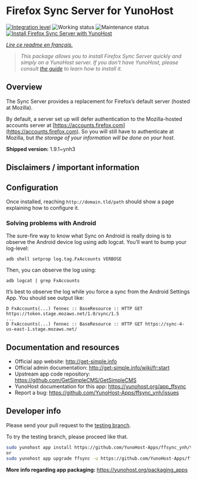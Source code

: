 <!--
N.B.: This README was automatically generated by https://github.com/YunoHost/apps/tree/master/tools/README-generator
It shall NOT be edited by hand.
-->

# Firefox Sync Server for YunoHost

[![Integration level](https://dash.yunohost.org/integration/ffsync.svg)](https://dash.yunohost.org/appci/app/ffsync) ![Working status](https://ci-apps.yunohost.org/ci/badges/ffsync.status.svg) ![Maintenance status](https://ci-apps.yunohost.org/ci/badges/ffsync.maintain.svg)  
[![Install Firefox Sync Server with YunoHost](https://install-app.yunohost.org/install-with-yunohost.svg)](https://install-app.yunohost.org/?app=ffsync)

*[Lire ce readme en français.](./README_fr.md)*

> *This package allows you to install Firefox Sync Server quickly and simply on a YunoHost server.
If you don't have YunoHost, please consult [the guide](https://yunohost.org/#/install) to learn how to install it.*

## Overview

The Sync Server provides a replacement for Firefox’s default server (hosted at Mozilla).

By default, a server set up will defer authentication to the Mozilla-hosted accounts server at [https://accounts.firefox.com](https://accounts.firefox.com). So you will still have to authenticate at Mozilla, but _the storage of your information will be done on your host_.


**Shipped version:** 1.9.1~ynh3
## Disclaimers / important information

## Configuration

Once installed, reaching `http://domain.tld/path` should show a page explaining how to configure it.

### Solving problems with Android

The sure-fire way to know what Sync on Android is really doing is to observe the Android device log using adb logcat. You’ll want to bump your log-level:
```
adb shell setprop log.tag.FxAccounts VERBOSE
```

Then, you can observe the log using:
```
adb logcat | grep FxAccounts
```

It’s best to observe the log while you force a sync from the Android Settings App. You should see output like:

```
D FxAccounts(...) fennec :: BaseResource :: HTTP GET https://token.stage.mozaws.net/1.0/sync/1.5
...
D FxAccounts(...) fennec :: BaseResource :: HTTP GET https://sync-4-us-east-1.stage.mozaws.net/
```

## Documentation and resources

* Official app website: <http://get-simple.info>
* Official admin documentation: <http://get-simple.info/wiki/fr:start>
* Upstream app code repository: <https://github.com/GetSimpleCMS/GetSimpleCMS>
* YunoHost documentation for this app: <https://yunohost.org/app_ffsync>
* Report a bug: <https://github.com/YunoHost-Apps/ffsync_ynh/issues>

## Developer info

Please send your pull request to the [testing branch](https://github.com/YunoHost-Apps/ffsync_ynh/tree/testing).

To try the testing branch, please proceed like that.

``` bash
sudo yunohost app install https://github.com/YunoHost-Apps/ffsync_ynh/tree/testing --debug
or
sudo yunohost app upgrade ffsync -u https://github.com/YunoHost-Apps/ffsync_ynh/tree/testing --debug
```

**More info regarding app packaging:** <https://yunohost.org/packaging_apps>
